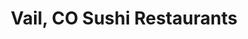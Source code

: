 ---
layout: city
title: Vail, CO Sushi Restaurants
permalink: /colorado/vail/
stateAbbr: CO
stateName: Colorado
cityName: Vail
---